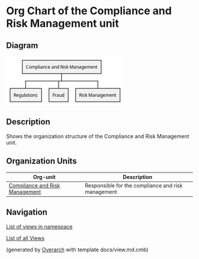 # Org Chart of the Compliance and Risk Management unit

## Diagram
![Org Chart of the Compliance and Risk Management unit](../../mybank/compliance/organization-structure-view.png)

## Description
Shows the organization structure of the Compliance and Risk Management unit.

## Organization Units
| Org-unit | Description |
|---|---|
| [Compliance and Risk Management](../../mybank/compliance/compliance-unit.md)| Responsible for the compliance and risk management |

## Navigation
[List of views in namespace](./views-in-namespace.md)

[List of all Views](../../views.md)


(generated by [Overarch](https://github.com/soulspace-org/overarch) with template docs/view.md.cmb)

